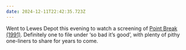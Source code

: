 ```yaml
---
date: 2024-12-11T22:42:35.723Z
---
```


Went to Lewes Depot this evening to watch a screening of [Point Break (1991)](https://www.imdb.com/title/tt0102685/). Definitely one to file under ‘so bad it’s good’, with plenty of pithy one-liners to share for years to come.
